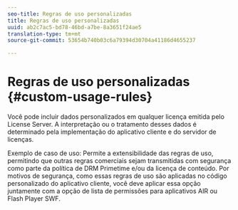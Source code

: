 ```yaml
---
seo-title: Regras de uso personalizadas
title: Regras de uso personalizadas
uuid: ab2c7ac5-bd78-46bd-a7be-8a3651f24ae5
translation-type: tm+mt
source-git-commit: 53654b740b03c6a79394d30704a41186d4655237

---
```



# Regras de uso personalizadas {#custom-usage-rules}

Você pode incluir dados personalizados em qualquer licença emitida pelo License Server. A interpretação ou o tratamento desses dados é determinado pela implementação do aplicativo cliente e do servidor de licenças.

Exemplo de caso de uso: Permite a extensibilidade das regras de uso, permitindo que outras regras comerciais sejam transmitidas com segurança como parte da política de DRM Primetime e/ou da licença de conteúdo. Por motivos de segurança, como essas regras de uso são aplicadas no código personalizado do aplicativo cliente, você deve aplicar essa opção juntamente com a opção de lista de permissões para aplicativos AIR ou Flash Player SWF.
